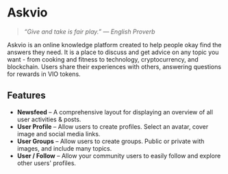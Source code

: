 # Askvio
> *“Give and take is fair play.” — English Proverb*

Askvio is an online knowledge platform created to help people okay find the answers they need. It is a place to discuss and get advice on any topic you want - from cooking and fitness to technology, cryptocurrency, and blockchain. Users share their experiences with others, answering questions for rewards in VIO tokens.

## Features
- **Newsfeed**  – A comprehensive layout for displaying an overview of all user activities & posts.
- **User Profile** – Allow users to create profiles. Select an avatar, cover image and social media links.
- **User Groups** – Allow users to create groups. Public or private with images, and include many topics.
- **User / Follow** – Allow your community users to easily follow and explore other users' profiles.

